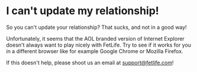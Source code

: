 # I can't update my relationship!

So you can't update your relationship? That sucks, and not in a good way!

Unfortunately, it seems that the AOL branded version of Internet Explorer doesn't always want to play nicely with FetLife. Try to see if it works for you in a different browser like for example Google Chrome or Mozilla Firefox.

If this doesn't help, please shoot us an email at support@fetlife.com!
